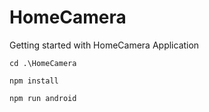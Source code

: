 # HomeCamera

Getting started with HomeCamera Application

`cd .\HomeCamera`

`npm install`

`npm run android`
